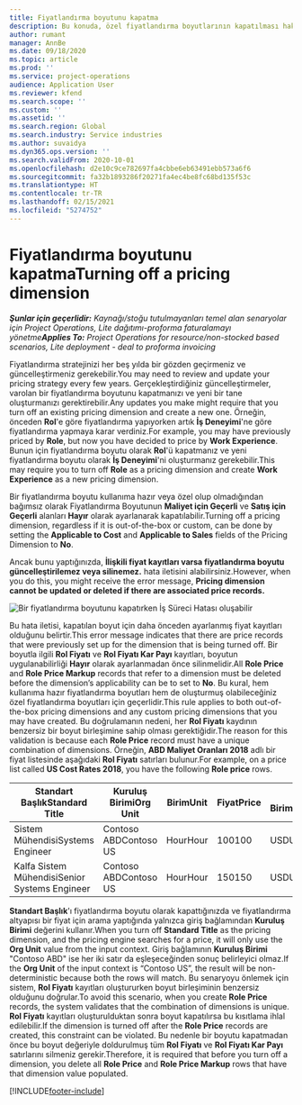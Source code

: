 ```yaml
---
title: Fiyatlandırma boyutunu kapatma
description: Bu konuda, özel fiyatlandırma boyutlarının kapatılması hakkında bilgi verilmektedir.
author: rumant
manager: AnnBe
ms.date: 09/18/2020
ms.topic: article
ms.prod: ''
ms.service: project-operations
audience: Application User
ms.reviewer: kfend
ms.search.scope: ''
ms.custom: ''
ms.assetid: ''
ms.search.region: Global
ms.search.industry: Service industries
ms.author: suvaidya
ms.dyn365.ops.version: ''
ms.search.validFrom: 2020-10-01
ms.openlocfilehash: d2e10c9ce782697fa4cbbe6eb63491ebb573a6f6
ms.sourcegitcommit: fa32b1893286f20271fa4ec4be8fc68bd135f53c
ms.translationtype: HT
ms.contentlocale: tr-TR
ms.lasthandoff: 02/15/2021
ms.locfileid: "5274752"
---
```

# <a name="turning-off-a-pricing-dimension"></a><span data-ttu-id="aef1a-103">Fiyatlandırma boyutunu kapatma</span><span class="sxs-lookup"><span data-stu-id="aef1a-103">Turning off a pricing dimension</span></span>

<span data-ttu-id="aef1a-104">_**Şunlar için geçerlidir:** Kaynağı/stoğu tutulmayanları temel alan senaryolar için Project Operations, Lite dağıtımı-proforma faturalamayı yönetme_</span><span class="sxs-lookup"><span data-stu-id="aef1a-104">_**Applies To:** Project Operations for resource/non-stocked based scenarios, Lite deployment - deal to proforma invoicing_</span></span>

<span data-ttu-id="aef1a-105">Fiyatlandırma stratejinizi her beş yılda bir gözden geçirmeniz ve güncelleştirmeniz gerekebilir.</span><span class="sxs-lookup"><span data-stu-id="aef1a-105">You may need to review and update your pricing strategy every few years.</span></span> <span data-ttu-id="aef1a-106">Gerçekleştirdiğiniz güncelleştirmeler, varolan bir fiyatlandırma boyutunu kapatmanızı ve yeni bir tane oluşturmanızı gerektirebilir.</span><span class="sxs-lookup"><span data-stu-id="aef1a-106">Any updates you make might require that you turn off an existing pricing dimension and create a new one.</span></span> <span data-ttu-id="aef1a-107">Örneğin, önceden **Rol**'e göre fiyatlandırma yapıyorken artık **İş Deneyimi**'ne göre fiyatlandırma yapmaya karar verdiniz.</span><span class="sxs-lookup"><span data-stu-id="aef1a-107">For example, you may have previously priced by **Role**, but now you have decided to price by **Work Experience**.</span></span> <span data-ttu-id="aef1a-108">Bunun için fiyatlandırma boyutu olarak **Rol**'ü kapatmanız ve yeni fiyatlandırma boyutu olarak **İş Deneyimi**'ni oluşturmanız gerekebilir.</span><span class="sxs-lookup"><span data-stu-id="aef1a-108">This may require you to turn off **Role** as a pricing dimension and create **Work Experience** as a new pricing dimension.</span></span> 

<span data-ttu-id="aef1a-109">Bir fiyatlandırma boyutu kullanıma hazır veya özel olup olmadığından bağımsız olarak Fiyatlandırma Boyutunun **Maliyet için Geçerli** ve **Satış için Geçerli** alanları **Hayır** olarak ayarlanarak kapatılabilir.</span><span class="sxs-lookup"><span data-stu-id="aef1a-109">Turning off a pricing dimension, regardless if it is out-of-the-box or custom, can be done by setting the **Applicable to Cost** and **Applicable to Sales** fields of the Pricing Dimension to **No**.</span></span>

<span data-ttu-id="aef1a-110">Ancak bunu yaptığınızda, **İlişkili fiyat kayıtları varsa fiyatlandırma boyutu güncelleştirilemez veya silinemez.** hata iletisini alabilirsiniz.</span><span class="sxs-lookup"><span data-stu-id="aef1a-110">However, when you do this, you might receive the error message, **Pricing dimension cannot be updated or deleted if there are associated price records.**</span></span>

![Bir fiyatlandırma boyutunu kapatırken İş Süreci Hatası oluşabilir](media/Business-Process-Error.png)

<span data-ttu-id="aef1a-112">Bu hata iletisi, kapatılan boyut için daha önceden ayarlanmış fiyat kayıtları olduğunu belirtir.</span><span class="sxs-lookup"><span data-stu-id="aef1a-112">This error message indicates that there are price records that were previously set up for the dimension that is being turned off.</span></span> <span data-ttu-id="aef1a-113">Bir boyutla ilgili **Rol Fiyatı** ve **Rol Fiyatı Kar Payı** kayıtları, boyutun uygulanabilirliği **Hayır** olarak ayarlanmadan önce silinmelidir.</span><span class="sxs-lookup"><span data-stu-id="aef1a-113">All **Role Price** and **Role Price Markup** records that refer to a dimension must be deleted before the dimension’s applicability can be to set to **No**.</span></span> <span data-ttu-id="aef1a-114">Bu kural, hem kullanıma hazır fiyatlandırma boyutları hem de oluşturmuş olabileceğiniz özel fiyatlandırma boyutları için geçerlidir.</span><span class="sxs-lookup"><span data-stu-id="aef1a-114">This rule applies to both out-of-the-box pricing dimensions and any custom pricing dimensions that you may have created.</span></span> <span data-ttu-id="aef1a-115">Bu doğrulamanın nedeni, her **Rol Fiyatı** kaydının benzersiz bir boyut birleşimine sahip olması gerektiğidir.</span><span class="sxs-lookup"><span data-stu-id="aef1a-115">The reason for this validation is because each **Role Price** record must have a unique combination of dimensions.</span></span> <span data-ttu-id="aef1a-116">Örneğin, **ABD Maliyet Oranları 2018** adlı bir fiyat listesinde aşağıdaki **Rol Fiyatı** satırları bulunur.</span><span class="sxs-lookup"><span data-stu-id="aef1a-116">For example, on a price list called **US Cost Rates 2018**, you have the following **Role price** rows.</span></span> 

| <span data-ttu-id="aef1a-117">Standart Başlık</span><span class="sxs-lookup"><span data-stu-id="aef1a-117">Standard Title</span></span>         | <span data-ttu-id="aef1a-118">Kuruluş Birimi</span><span class="sxs-lookup"><span data-stu-id="aef1a-118">Org Unit</span></span>    |<span data-ttu-id="aef1a-119">Birim</span><span class="sxs-lookup"><span data-stu-id="aef1a-119">Unit</span></span>   |<span data-ttu-id="aef1a-120">Fiyat</span><span class="sxs-lookup"><span data-stu-id="aef1a-120">Price</span></span>  |<span data-ttu-id="aef1a-121">Para Birimi</span><span class="sxs-lookup"><span data-stu-id="aef1a-121">Currency</span></span>  |
| -----------------------|-------------|-------|-------|----------|
| <span data-ttu-id="aef1a-122">Sistem Mühendisi</span><span class="sxs-lookup"><span data-stu-id="aef1a-122">Systems Engineer</span></span>|<span data-ttu-id="aef1a-123">Contoso ABD</span><span class="sxs-lookup"><span data-stu-id="aef1a-123">Contoso US</span></span>|<span data-ttu-id="aef1a-124">Hour</span><span class="sxs-lookup"><span data-stu-id="aef1a-124">Hour</span></span>| <span data-ttu-id="aef1a-125">100</span><span class="sxs-lookup"><span data-stu-id="aef1a-125">100</span></span>|<span data-ttu-id="aef1a-126">USD</span><span class="sxs-lookup"><span data-stu-id="aef1a-126">USD</span></span>|
| <span data-ttu-id="aef1a-127">Kalfa Sistem Mühendisi</span><span class="sxs-lookup"><span data-stu-id="aef1a-127">Senior Systems Engineer</span></span>|<span data-ttu-id="aef1a-128">Contoso ABD</span><span class="sxs-lookup"><span data-stu-id="aef1a-128">Contoso US</span></span>|<span data-ttu-id="aef1a-129">Hour</span><span class="sxs-lookup"><span data-stu-id="aef1a-129">Hour</span></span>| <span data-ttu-id="aef1a-130">150</span><span class="sxs-lookup"><span data-stu-id="aef1a-130">150</span></span>| <span data-ttu-id="aef1a-131">USD</span><span class="sxs-lookup"><span data-stu-id="aef1a-131">USD</span></span>|


<span data-ttu-id="aef1a-132">**Standart Başlık**'ı fiyatlandırma boyutu olarak kapattığınızda ve fiyatlandırma altyapısı bir fiyat için arama yaptığında yalnızca giriş bağlamından **Kuruluş Birimi** değerini kullanır.</span><span class="sxs-lookup"><span data-stu-id="aef1a-132">When you turn off **Standard Title** as the pricing dimension, and the pricing engine searches for a price, it will only use the **Org Unit** value from the input context.</span></span> <span data-ttu-id="aef1a-133">Giriş bağlamının **Kuruluş Birimi** "Contoso ABD" ise her iki satır da eşleşeceğinden sonuç belirleyici olmaz.</span><span class="sxs-lookup"><span data-stu-id="aef1a-133">If the **Org Unit** of the input context is “Contoso US”, the result will be non-deterministic because both the rows will match.</span></span> <span data-ttu-id="aef1a-134">Bu senaryoyu önlemek için sistem, **Rol Fiyatı** kayıtları oluştururken boyut birleşiminin benzersiz olduğunu doğrular.</span><span class="sxs-lookup"><span data-stu-id="aef1a-134">To avoid this scenario, when you create **Role Price** records, the system validates that the combination of dimensions is unique.</span></span> <span data-ttu-id="aef1a-135">**Rol Fiyatı** kayıtları oluşturulduktan sonra boyut kapatılırsa bu kısıtlama ihlal edilebilir.</span><span class="sxs-lookup"><span data-stu-id="aef1a-135">If the dimension is turned off after the **Role Price** records are created, this constraint can be violated.</span></span> <span data-ttu-id="aef1a-136">Bu nedenle bir boyutu kapatmadan önce bu boyut değeriyle doldurulmuş tüm **Rol Fiyatı** ve **Rol Fiyatı Kar Payı** satırlarını silmeniz gerekir.</span><span class="sxs-lookup"><span data-stu-id="aef1a-136">Therefore, it is required that before you turn off a dimension, you delete all **Role Price** and **Role Price Markup** rows that have that dimension value populated.</span></span>


[!INCLUDE[footer-include](../includes/footer-banner.md)]